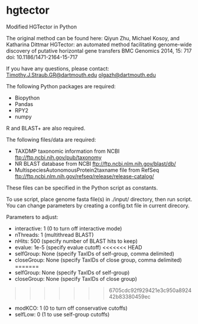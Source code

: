 # hgtector
Modified HGTector in Python

The original method can be found here:
Qiyun Zhu, Michael Kosoy, and Katharina Dittmar
HGTector: an automated method facilitating genome-wide
discovery of putative horizontal gene transfers
BMC Genomics 2014, 15: 717
doi: 10.1186/1471-2164-15-717

If you have any questions, please contact:
Timothy.J.Straub.GR@dartmouth.edu
olgazh@dartmouth.edu

The following Python packages are required:
* Biopython
* Pandas
* RPY2
* numpy

R and BLAST+ are also required.

The following files/data are required:
* TAXDMP taxonomic information from NCBI
	ftp://ftp.ncbi.nih.gov/pub/taxonomy
* NR BLAST database from NCBI
	ftp://ftp.ncbi.nlm.nih.gov/blast/db/
* MultispeciesAutonomousProtein2taxname file from RefSeq
	ftp://ftp.ncbi.nlm.nih.gov/refseq/release/release-catalog/

These files can be specified in the Python script as constants.

To use script, place genome fasta file(s) in ./input/ directory, then run script.
You can change parameters by creating a config.txt file in current direcory.

Parameters to adjust:
* interactive: 1 (0 to turn off interactive mode)
* nThreads: 1 (multithread BLAST)
* nHits: 500 (specify number of BLAST hits to keep)
* evalue: 1e-5 (specify evalue cutoff)
<<<<<<< HEAD
* selfGroup: None (specify TaxIDs of self-group, comma delimited)
* closeGroup: None (specify TaxIDs of close group, comma delimited)
=======
* selfGroup: None (specify TaxIDs of self-group)
* closeGroup: None (specify TaxIDs of close group)
>>>>>>> 6705cdc92f929421e3c950a892442b83380459ec
* modKCO: 1 (0 to turn off conservative cutoffs)
* selfLow: 0 (1 to use self-group cutoffs)
